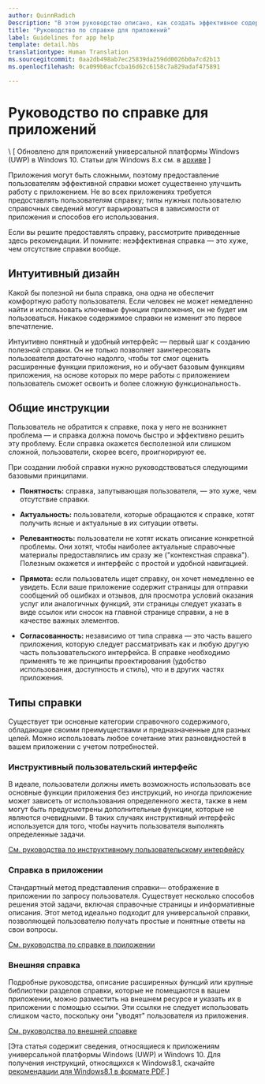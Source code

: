 ```yaml
---
author: QuinnRadich
Description: "В этом руководстве описано, как создать эффективное содержимое раздела справки для приложения."
title: "Руководство по справке для приложений"
label: Guidelines for app help
template: detail.hbs
translationtype: Human Translation
ms.sourcegitcommit: 0aa2db498ab7ec25839da259dd0026b0a7cd2b13
ms.openlocfilehash: 0ca099b0acfcba16d62c6158c7a829adaf475891

---
```


# Руководство по справке для приложений

\ [ Обновлено для приложений универсальной платформы Windows (UWP) в Windows 10. Статьи для Windows 8.x см. в [архиве](http://go.microsoft.com/fwlink/p/?linkid=619132) \]

Приложения могут быть сложными, поэтому предоставление пользователям эффективной справки может существенно улучшить работу с приложением. Не во всех приложениях требуется предоставлять пользователям справку; типы нужных пользователю справочных сведений могут варьироваться в зависимости от приложения и способов его использования.

Если вы решите предоставлять справку, рассмотрите приведенные здесь рекомендации. И помните: неэффективная справка — это хуже, чем отсутствие справки вообще.

## <span id="intuitive_design"></span><span id="INTUITIVE_DESIGN"></span>Интуитивный дизайн

Какой бы полезной ни была справка, она одна не обеспечит комфортную работу пользователя. Если человек не может немедленно найти и использовать ключевые функции приложения, он не будет им пользоваться. Никакое содержимое справки не изменит это первое впечатление.

Интуитивно понятный и удобный интерфейс — первый шаг к созданию полезной справки. Он не только позволяет заинтересовать пользователя достаточно надолго, чтобы тот смог оценить расширенные функции приложения, но и обучает базовым функциям приложения, на основе которых по мере работы с приложением пользователь сможет освоить и более сложную функциональность.

## <span id="general_instructions"></span><span id="GENERAL_INSTRUCTIONS"></span>Общие инструкции

Пользователь не обратится к справке, пока у него не возникнет проблема — и справка должна помочь быстро и эффективно решить эту проблему. Если справка окажется бесполезной или слишком сложной, пользователи, скорее всего, проигнорируют ее.

При создании любой справки нужно руководствоваться следующими базовыми принципами.

-   **Понятность:** справка, запутывающая пользователя, — это хуже, чем отсутствие справки.

-   **Актуальность:** пользователи, которые обращаются к справке, хотят получить ясные и актуальные в их ситуации ответы.

-   **Релевантность:** пользователи не хотят искать описание конкретной проблемы. Они хотят, чтобы наиболее актуальные справочные материалы предоставлялись им сразу же ("контекстная справка"). Полезным окажется и интерфейс с простой и удобной навигацией.

-   **Прямота:** если пользователь ищет справку, он хочет немедленно ее увидеть. Если ваше приложение содержит страницы для отправки сообщений об ошибках и отзывов, для просмотра условий оказания услуг или аналогичных функций, эти страницы следует указать в виде ссылок или сносок на главной странице справки, а не в качестве важных элементов.

-   **Согласованность:** независимо от типа справка — это часть вашего приложения, которую следует рассматривать как и любую другую часть пользовательского интерфейса. В справке необходимо применять те же принципы проектирования (удобство использования, доступность и стиль), что и в других частях приложения.

## <span id="types_of_help"></span><span id="TYPES_OF_HELP"></span>Типы справки

Существует три основные категории справочного содержимого, обладающие своими преимуществами и предназначенные для разных целей. Можно использовать любое сочетание этих разновидностей в вашем приложении с учетом потребностей.

### <span id="instructional_ui"></span><span id="INSTRUCTIONAL_UI"></span>Инструктивный пользовательский интерфейс

В идеале, пользователи должны иметь возможность использовать все основные функции приложения без инструкций, но иногда приложение может зависеть от использования определенного жеста, также в нем могут быть предусмотрены дополнительные функции, которые не являются очевидными. В таких случаях инструктивный интерфейс используется для того, чтобы научить пользователя выполнять определенные задачи.

[См. руководства по инструктивному пользовательскому интерфейсу](instructional-ui.md)

### <span id="in_app_help"></span><span id="IN_APP_HELP"></span>Справка в приложении

Стандартный метод представления справки— отображение в приложении по запросу пользователя. Существует несколько способов решения этой задачи, включая справочные страницы и информативные описания. Этот метод идеально подходит для универсальной справки, позволяющей пользователю получать простые и понятные ответы на свои вопросы.

[См. руководства по справке в приложении](in-app-help.md)

### <span id="external_help"></span><span id="EXTERNAL_HELP"></span>Внешняя справка

Подробные руководства, описание расширенных функций или крупные библиотеки разделов справки, которые не помещаются в вашем приложении, можно разместить на внешнем ресурсе и указать их в приложении с помощью ссылки. Эти ссылки не следует использовать слишком часто, поскольку они "уводят" пользователя из приложения.

[См. руководства по внешней справке](external-help.md)

\[Эта статья содержит сведения, относящиеся к приложениям универсальной платформы Windows (UWP) и Windows 10. Для получения инструкций, относящихся к Windows8.1, скачайте [рекомендации для Windows8.1 в формате PDF](https://go.microsoft.com/fwlink/p/?linkid=258743).\]



<!--HONumber=Aug16_HO3-->


